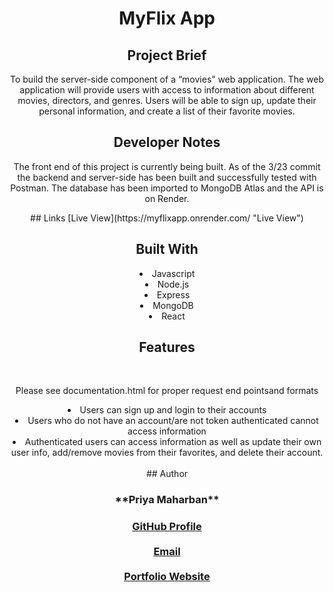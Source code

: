 <div align="center">
<h1>MyFlix App</h1>
 
## Project Brief
<p align="center">To build the server-side component of a “movies” web application. The web application will provide users with access to information about different movies, directors, and genres. Users will be able to sign up, update their  personal information, and create a list of their favorite movies. </p>

## Developer Notes
<p align="center">The front end of this project is currently being built. As of the 3/23 commit the backend and server-side has been built and successfully tested with Postman. The database has been imported to MongoDB Atlas and the API is on Render.</p>
## Links
 [Live View](https://myflixapp.onrender.com/ "Live View")
    <br>


## Built With
  
  <li>Javascript</li>
  <li>Node.js</li>
  <li>Express</li>
  <li>MongoDB</li>
  <li>React</li>
 
  ## Features
  <br>
  <p align="center">Please see documentation.html for proper request end pointsand formats</p>
  <li>Users can sign up and login to their accounts</li>
  <li>Users who do not have an account/are not token authenticated cannot access information</li>
  <li>Authenticated users can access information as well as update their own user info, add/remove movies from their favorites, and delete their account.</li>
 <br>
## Author
<h3>**Priya Maharban**<h3>

[GitHub Profile](https://github.com/priya-km "Priya-Maharban")
  <br><br>
[Email](mailto:priyakmaharban@gmail.com?subject=Hi% "Hi!")
  <br><br>
[Portfolio Website](https://priya-km.github.io/portfolio "Welcome")
  <br><br>

  
 </div>

  
